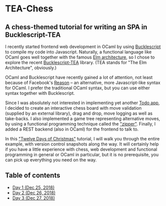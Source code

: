 
# TEA-Chess

## A chess-themed tutorial for writing an SPA in Bucklescript-TEA 

I recently started frontend web development in OCaml by using 
[Bucklescript](https://bucklescript.github.io/) to compile my code into Javascript.  Naturally, a functional
language like OCaml goes well together with the famous [Elm
architecture](https://guide.elm-lang.org/architecture/), so I chose to explore the recent [Bucklescript-TEA](https://github.com/OvermindDL1/bucklescript-tea)
library.  (TEA stands for "The Elm Architecture", obviously.)

OCaml and Bucklescript have recently gained a lot of attention, not
least because of Facebook's [Reason](https://reasonml.github.io/) &#x2013; an alternative, more
Javascript-like syntax for OCaml. I prefer the traditional OCaml
syntax, but you can use either syntax together with Bucklescript.

Since I was absolutely not interested in implementing yet another [Todo
app](http://todomvc.com/), I decided to create an interactive chess board with move
validation (supplied by an external library), drag and drop, move
logging as well as take-backs.  I also implemented
a game tree representing alternative moves, by
using a functional programming technique called the ["zipper"](https://pavpanchekha.com/blog/zippers/huet.html).
Finally, I added a REST backend (also in OCaml) for the frontend to
talk to.

In this ["Twelve Days of Christmas"](https://en.wikipedia.org/wiki/Twelve_Days_of_Christmas) tutorial, I will walk you through the entire example, with
version control snapshots along the way. It will certainly help if you
have a little experience with chess, web development and functional programming in
general or OCaml in particular, but it
is no prerequisite, you can pick up everything you need on the way.

## Table of contents 
* [Day 1 (Dec 25, 2018)](doc/day1/index.org)
* [Day 2 (Dec 26, 2018)](doc/day2/index.org)
* [Day 3 (Dec 27, 2018)](doc/day3/index.org)
